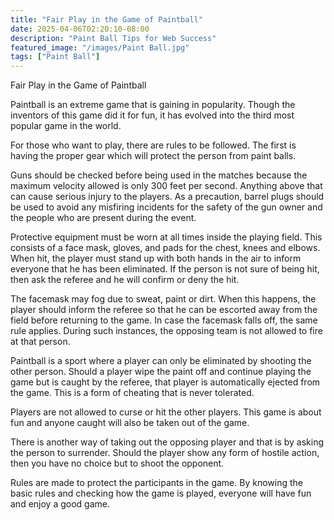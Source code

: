 ```yaml
---
title: "Fair Play in the Game of Paintball"
date: 2025-04-06T02:20:10-08:00
description: "Paint Ball Tips for Web Success"
featured_image: "/images/Paint Ball.jpg"
tags: ["Paint Ball"]
---
```


Fair Play in the Game of Paintball

Paintball is an extreme game that is gaining in popularity. Though the inventors of this game did it for fun, it has evolved into the third most popular game in the world. 

For those who want to play, there are rules to be followed. The first is having the proper gear which will protect the person from paint balls. 

Guns  should be checked before being used in the matches  because the maximum velocity allowed is only 300 feet per second. Anything above that can cause serious injury to the players. As a precaution, barrel plugs should be used to avoid any misfiring incidents for the safety of the gun owner and the people who are present during the event. 

Protective equipment must be worn at all times inside the playing field. This consists of a face mask, gloves, and pads for the chest, knees and elbows. When hit, the player must stand up with both hands in the air to inform everyone that he has been eliminated. If the person is not sure of being hit, then ask the referee and he will confirm or deny the hit. 

The facemask may fog due to sweat, paint or dirt. When this happens, the player should inform the referee so that he can be escorted away from the field before returning to the game. In case the facemask falls off, the same rule applies. During such instances, the opposing team is not allowed to fire at that person.

Paintball is a sport where a player can only be eliminated by shooting the other person. Should a player wipe the paint off and continue playing the game but is caught by the referee, that player is automatically ejected from the game. This is a form of cheating that is never tolerated.

Players are not allowed to curse or hit the other players. This game is about fun and anyone caught will also be taken out of the game. 

There is another way of taking out the opposing player and that is by asking the person to surrender. Should the player show any form of hostile action, then you have no choice but to shoot the opponent.

Rules are made to protect the participants in the game. By knowing the basic rules and checking how the game is played, everyone will have fun and enjoy a good game.  





